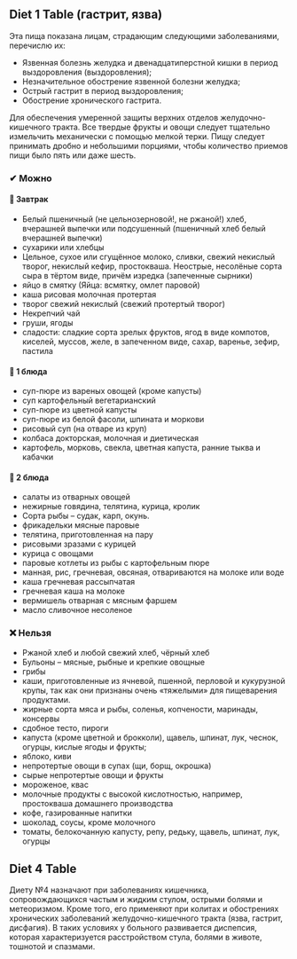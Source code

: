 ## Diet 1 Table (гастрит, язва)
Эта пища показана лицам, страдающим следующими заболеваниями, перечислю их:
- Язвенная болезнь желудка и двенадцатиперстной кишки в период выздоровления (выздоровления);
- Незначительное обострение язвенной болезни желудка;
- Острый гастрит в период выздоровления;
- Обострение хронического гастрита.

Для обеспечения умеренной защиты верхних отделов желудочно-кишечного тракта. Все твердые фрукты и овощи следует тщательно измельчить механически с помощью мелкой терки. Пищу следует принимать дробно и небольшими порциями, чтобы количество приемов пищи было пять или даже шесть. 

### ✔ Можно
#### 🥘 Завтрак
- Белый пшеничный (не цельнозерновой!, не ржаной!) хлеб, вчерашней выпечки или подсушенный (пшеничный хлеб белый вчерашней выпечки)
- сухарики или хлебцы
- Цельное, сухое или сгущённое молоко, сливки, свежий некислый творог, некислый кефир, простокваша. Неострые, несолёные сорта сыра в тёртом виде, причём изредка (запеченные сырники)
- яйцо в смятку (Яйца: всмятку, омлет паровой)
- каша рисовая молочная протертая
- творог свежий некислый (свежий протертый творог)
- Некрепчий чай
- груши, ягоды
- сладости: сладкие сорта зрелых фруктов, ягод в виде компотов, киселей, муссов, желе, в запеченном виде, сахар, варенье, зефир, пастила

#### 🍵 1 блюда
- суп-пюре из вареных овощей (кроме капусты)
- суп картофельный вегетарианский
- суп-пюре из цветной капусты
- суп-пюре из белой фасоли, шпината и моркови
- рисовый суп (на отваре из круп)
- колбаса докторская, молочная и диетическая
- картофель, морковь, свекла, цветная капуста, ранние тыква и кабачки

#### 🥗 2 блюда
- салаты из отварных овощей
- нежирные говядина, телятина, курица, кролик
- Сорта рыбы – судак, карп, окунь.
- фрикадельки мясные паровые
- телятина, приготовленная на пару
- рисовыми зразами с курицей
- курица с овощами
- паровые котлеты из рыбы с картофельным пюре
- манная, рис, гречневая, овсяная, отвариваются на молоке или воде
- каша гречневая рассыпчатая
- гречневая каша на молоке
- вермишель отварная с мясным фаршем
- масло сливочное несоленое

### ❌ Нельзя
- Ржаной хлеб и любой свежий хлеб, чёрный хлеб
- Бульоны – мясные, рыбные и крепкие овощные
- грибы
- каши, приготовленные из ячневой, пшенной, перловой и кукурузной крупы, так как они признаны очень «тяжелыми» для пищеварения продуктами.
- жирные сорта мяса и рыбы, соленья, копчености, маринады, консервы
- сдобное тесто, пироги
- капуста (кроме цветной и брокколи), щавель, шпинат, лук, чеснок, огурцы, кислые ягоды и фрукты;
- яблоко, киви
- непротертые овощи в супах (щи, борщ, окрошка)
- сырые непротертые овощи и фрукты
- мороженое, квас
- молочные продукты с высокой кислотностью, например, простокваша домашнего производства
- кофе, газированные напитки
- шоколад, соусы, кроме молочного
- томаты, белокочанную капусту, репу, редьку, щавель, шпинат, лук, огурцы

## Diet 4 Table
Диету №4 назначают при заболеваниях кишечника, сопровождающихся частым и жидким стулом, острыми болями и метеоризмом. Кроме того, его применяют при колитах и ​​обострениях хронических заболеваний желудочно-кишечного тракта (язва, гастрит, дисфагия). В таких условиях у больного развивается диспепсия, которая характеризуется расстройством стула, болями в животе, тошнотой и спазмами.

[^1]: https://medaboutme.ru/articles/dieta_stol_nomer_1_pitanie_pri_gastrite_i_yazve_zheludka/
